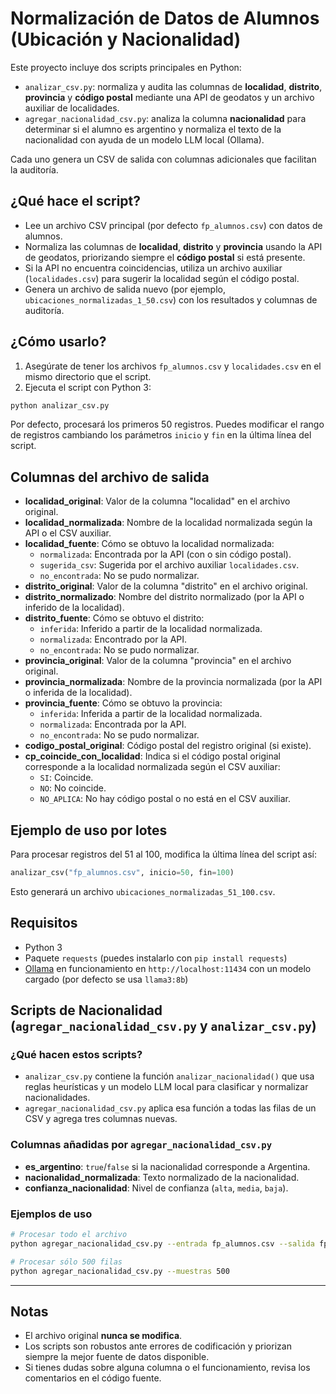 # Normalización de Datos de Alumnos (Ubicación y Nacionalidad)

Este proyecto incluye dos scripts principales en Python:

- `analizar_csv.py`: normaliza y audita las columnas de **localidad**, **distrito**, **provincia** y **código postal** mediante una API de geodatos y un archivo auxiliar de localidades.
- `agregar_nacionalidad_csv.py`: analiza la columna **nacionalidad** para determinar si el alumno es argentino y normaliza el texto de la nacionalidad con ayuda de un modelo LLM local (Ollama).

Cada uno genera un CSV de salida con columnas adicionales que facilitan la auditoría.

## ¿Qué hace el script?

- Lee un archivo CSV principal (por defecto `fp_alumnos.csv`) con datos de alumnos.
- Normaliza las columnas de **localidad**, **distrito** y **provincia** usando la API de geodatos, priorizando siempre el **código postal** si está presente.
- Si la API no encuentra coincidencias, utiliza un archivo auxiliar (`localidades.csv`) para sugerir la localidad según el código postal.
- Genera un archivo de salida nuevo (por ejemplo, `ubicaciones_normalizadas_1_50.csv`) con los resultados y columnas de auditoría.

## ¿Cómo usarlo?

1. Asegúrate de tener los archivos `fp_alumnos.csv` y `localidades.csv` en el mismo directorio que el script.
2. Ejecuta el script con Python 3:

```bash
python analizar_csv.py
```

Por defecto, procesará los primeros 50 registros. Puedes modificar el rango de registros cambiando los parámetros `inicio` y `fin` en la última línea del script.

## Columnas del archivo de salida

- **localidad_original**: Valor de la columna "localidad" en el archivo original.
- **localidad_normalizada**: Nombre de la localidad normalizada según la API o el CSV auxiliar.
- **localidad_fuente**: Cómo se obtuvo la localidad normalizada:
  - `normalizada`: Encontrada por la API (con o sin código postal).
  - `sugerida_csv`: Sugerida por el archivo auxiliar `localidades.csv`.
  - `no_encontrada`: No se pudo normalizar.
- **distrito_original**: Valor de la columna "distrito" en el archivo original.
- **distrito_normalizado**: Nombre del distrito normalizado (por la API o inferido de la localidad).
- **distrito_fuente**: Cómo se obtuvo el distrito:
  - `inferida`: Inferido a partir de la localidad normalizada.
  - `normalizada`: Encontrado por la API.
  - `no_encontrada`: No se pudo normalizar.
- **provincia_original**: Valor de la columna "provincia" en el archivo original.
- **provincia_normalizada**: Nombre de la provincia normalizada (por la API o inferida de la localidad).
- **provincia_fuente**: Cómo se obtuvo la provincia:
  - `inferida`: Inferida a partir de la localidad normalizada.
  - `normalizada`: Encontrada por la API.
  - `no_encontrada`: No se pudo normalizar.
- **codigo_postal_original**: Código postal del registro original (si existe).
- **cp_coincide_con_localidad**: Indica si el código postal original corresponde a la localidad normalizada según el CSV auxiliar:
  - `SI`: Coincide.
  - `NO`: No coincide.
  - `NO_APLICA`: No hay código postal o no está en el CSV auxiliar.

## Ejemplo de uso por lotes

Para procesar registros del 51 al 100, modifica la última línea del script así:

```python
analizar_csv("fp_alumnos.csv", inicio=50, fin=100)
```

Esto generará un archivo `ubicaciones_normalizadas_51_100.csv`.

## Requisitos
- Python 3
- Paquete `requests` (puedes instalarlo con `pip install requests`)
- [Ollama](https://ollama.ai/) en funcionamiento en `http://localhost:11434` con un modelo cargado (por defecto se usa `llama3:8b`)

## Scripts de Nacionalidad (`agregar_nacionalidad_csv.py` y `analizar_csv.py`)

### ¿Qué hacen estos scripts?

- `analizar_csv.py` contiene la función `analizar_nacionalidad()` que usa reglas heurísticas y un modelo LLM local para clasificar y normalizar nacionalidades.
- `agregar_nacionalidad_csv.py` aplica esa función a todas las filas de un CSV y agrega tres columnas nuevas.

### Columnas añadidas por `agregar_nacionalidad_csv.py`

- **es_argentino**: `true`/`false` si la nacionalidad corresponde a Argentina.
- **nacionalidad_normalizada**: Texto normalizado de la nacionalidad.
- **confianza_nacionalidad**: Nivel de confianza (`alta`, `media`, `baja`).

### Ejemplos de uso

```bash
# Procesar todo el archivo
python agregar_nacionalidad_csv.py --entrada fp_alumnos.csv --salida fp_alumnos_nacionalidad.csv --hilos 8

# Procesar sólo 500 filas
python agregar_nacionalidad_csv.py --muestras 500
```

---

## Notas
- El archivo original **nunca se modifica**.
- Los scripts son robustos ante errores de codificación y priorizan siempre la mejor fuente de datos disponible.
- Si tienes dudas sobre alguna columna o el funcionamiento, revisa los comentarios en el código fuente.
